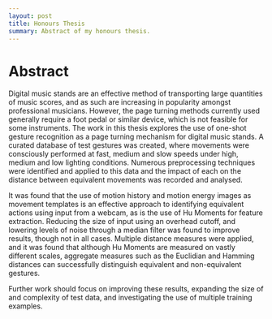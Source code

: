 ```yaml
---
layout: post
title: Honours Thesis
summary: Abstract of my honours thesis.
---
```


# Abstract #

Digital music stands are an effective method of transporting large quantities of music scores, and as such are increasing in popularity amongst professional musicians.
However, the page turning methods currently used generally require a foot pedal or similar device, which is not feasible for some instruments.
The work in this thesis explores the use of one-shot gesture recognition as a page turning mechanism for digital music stands.
A curated database of test gestures was created, where movements were consciously performed at fast, medium and slow speeds under high, medium and low lighting conditions.
Numerous preprocessing techniques were identified and applied to this data and the impact of each on the distance between equivalent movements was recorded and analysed.

It was found that the use of motion history and motion energy images as movement templates is an effective approach to identifying equivalent actions using input from a webcam, as is the use of Hu Moments for feature extraction.
Reducing the size of input using an overhead cutoff, and lowering levels of noise through a median filter was found to improve results, though not in all cases.
Multiple distance measures were applied, and it was found that although Hu Moments are measured on vastly different scales, aggregate measures such as the Euclidian and Hamming distances can successfully distinguish equivalent and non-equivalent gestures.

Further work should focus on improving these results, expanding the size of and complexity of test data, and investigating the use of multiple training examples.

